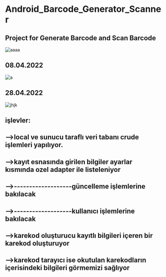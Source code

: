 # Android_Barcode_Generator_Scanner

Project for Generate Barcode and Scan Barcode
------------------------------------------------------------------------
![aaaa](https://user-images.githubusercontent.com/60787870/160089330-fa4753d9-8a4f-4445-b29b-af3102b11b29.png)


08.04.2022 
------------------------------------------------------------------------
![a](https://user-images.githubusercontent.com/60787870/162436645-04122063-aaa7-4c40-9d65-4980065e8d15.png)

28.04.2022
------------------------------------------------------------------------
![jhjk](https://user-images.githubusercontent.com/60787870/165756826-3c17d1c1-aca7-4d26-8e63-960670d060d9.png)

işlevler:
------------------------------------------------------------------------
-->local ve sunucu taraflı veri tabanı crude işlemleri yapılıyor.
------------------------------------------------------------------------
-->kayıt esnasında girilen bilgiler ayarlar kısmında ozel adapter ile listeleniyor
------------------------------------------------------------------------
-->-------------------güncelleme işlemlerine bakılacak
------------------------------------------------------------------------
-->-------------------kullanıcı işlemlerine bakılacak
------------------------------------------------------------------------
-->karekod oluşturucu kayıtlı bilgileri içeren bir karekod oluşturuyor
------------------------------------------------------------------------
-->karekod tarayıcı ise okutulan karekodların içerisindeki bilgileri görmemizi sağlıyor
------------------------------------------------------------------------

